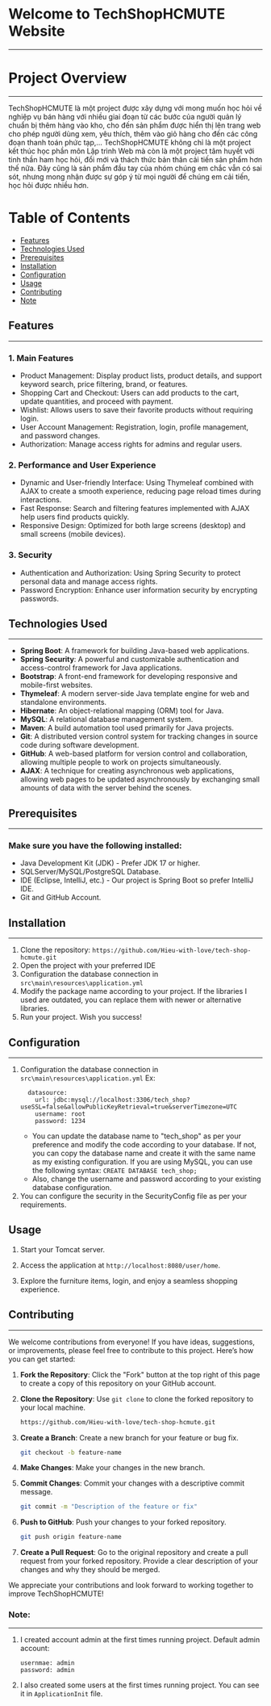 # Welcome to TechShopHCMUTE Website
---
# Project Overview
---
TechShopHCMUTE là một project được xây dựng với mong muốn học hỏi về nghiệp vụ bán hàng với nhiều giai đoạn từ các bước của người quản lý chuẩn bị thêm hàng vào kho, cho đến sản phẩm được hiển thị lên trang web cho phép người dùng xem, yêu thích, thêm vào giỏ hàng cho đến các công đoạn thanh toán phức tạp,... TechShopHCMUTE không chỉ là một project kết thúc học phần môn Lập trình Web mà còn là một project tâm huyết với tinh thần ham học hỏi, đổi mới và thách thức bản thân cải tiến sản phẩm hơn thế nữa. Đây cũng là sản phẩm đầu tay của nhóm chúng em chắc vẫn có sai sót, nhưng mong nhận được sự góp ý từ mọi người để chúng em cải tiến, học hỏi được nhiều hơn.


# Table of Contents
- [Features](#features)
- [Technologies Used](#technologies-used)
- [Prerequisites](#prerequisites)
- [Installation](#installation)
- [Configuration](#configuration)
- [Usage](#usage)
- [Contributing](#contributing)
- [Note](#note)

## Features
---
### 1. Main Features
- Product Management: Display product lists, product details, and support keyword search, price filtering, brand, or features.
- Shopping Cart and Checkout: Users can add products to the cart, update quantities, and proceed with payment.
- Wishlist: Allows users to save their favorite products without requiring login.
- User Account Management: Registration, login, profile management, and password changes.
- Authorization: Manage access rights for admins and regular users.
### 2. Performance and User Experience
- Dynamic and User-friendly Interface: Using Thymeleaf combined with AJAX to create a smooth experience, reducing page reload times during interactions.
- Fast Response: Search and filtering features implemented with AJAX help users find products quickly.
- Responsive Design: Optimized for both large screens (desktop) and small screens (mobile devices).
### 3. Security
- Authentication and Authorization: Using Spring Security to protect personal data and manage access rights.
- Password Encryption: Enhance user information security by encrypting passwords.
## Technologies Used
---
- **Spring Boot**: A framework for building Java-based web applications.
- **Spring Security**: A powerful and customizable authentication and access-control framework for Java applications.
- **Bootstrap**: A front-end framework for developing responsive and mobile-first websites.
- **Thymeleaf**: A modern server-side Java template engine for web and standalone environments.
- **Hibernate**: An object-relational mapping (ORM) tool for Java.
- **MySQL**: A relational database management system.
- **Maven**: A build automation tool used primarily for Java projects.
- **Git**: A distributed version control system for tracking changes in source code during software development. 
- **GitHub**: A web-based platform for version control and collaboration, allowing multiple people to work on projects simultaneously.
- **AJAX**: A technique for creating asynchronous web applications, allowing web pages to be updated asynchronously by exchanging small amounts of data with the server behind the scenes.
## Prerequisites
---
### Make sure you have the following installed:

- Java Development Kit (JDK) - Prefer JDK 17 or higher. 
- SQLServer/MySQL/PostgreSQL Database.
- IDE (Eclipse, IntelliJ, etc.) - Our project is Spring Boot so prefer IntelliJ IDE.
- Git and GitHub Account.

## Installation
---
1. Clone the repository:
`https://github.com/Hieu-with-love/tech-shop-hcmute.git`
2. Open the project with your preferred IDE
3. Configuration the database connection in `src\main\resources\application.yml`
4. Modify the package name according to your project. If the libraries I used are outdated, you can replace them with newer or alternative libraries.
5. Run your project. Wish you success!
## Configuration
---
1. Configuration the database connection in `src\main\resources\application.yml`
    Ex: 
    ```
      datasource:
        url: jdbc:mysql://localhost:3306/tech_shop?useSSL=false&allowPublicKeyRetrieval=true&serverTimezone=UTC
        username: root
        password: 1234
    ```
    - You can update the database name to "tech_shop" as per your preference and modify the code according to your database. If not, you can copy the database name and create it with the same name as my existing configuration. 
    If you are using MySQL, you can use the following syntax: `CREATE DATABASE tech_shop;`
    - Also, change the username and password according to your existing database configuration.
2. You can configure the security in the SecurityConfig file as per your requirements.
## Usage
1. Start your Tomcat server.

2. Access the application at `http://localhost:8080/user/home`.

3. Explore the furniture items, login, and enjoy a seamless shopping experience.

## Contributing
---

We welcome contributions from everyone! If you have ideas, suggestions, or improvements, please feel free to contribute to this project. Here’s how you can get started:

1. **Fork the Repository**: Click the "Fork" button at the top right of this page to create a copy of this repository on your GitHub account.

2. **Clone the Repository**: Use `git clone` to clone the forked repository to your local machine.
    ```sh
    https://github.com/Hieu-with-love/tech-shop-hcmute.git
    ```

3. **Create a Branch**: Create a new branch for your feature or bug fix.
    ```sh
    git checkout -b feature-name
    ```

4. **Make Changes**: Make your changes in the new branch.

5. **Commit Changes**: Commit your changes with a descriptive commit message.
    ```sh
    git commit -m "Description of the feature or fix"
    ```

6. **Push to GitHub**: Push your changes to your forked repository.
    ```sh
    git push origin feature-name
    ```

7. **Create a Pull Request**: Go to the original repository and create a pull request from your forked repository. Provide a clear description of your changes and why they should be merged.

We appreciate your contributions and look forward to working together to improve TechShopHCMUTE!

### Note:
---
1. I created account admin at the first times running project.
    Default admin account:
    ```
    usernmae: admin
    password: admin
    ```
2. I also created some users at the first times running project. You can see it in `ApplicationInit` file.